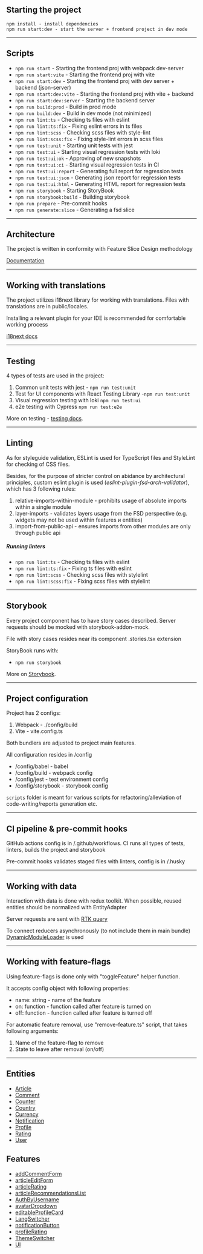 ## Starting the project

```
npm install - install dependencies
npm run start:dev - start the server + frontend project in dev mode
```

----

## Scripts

- `npm run start` - Starting the frontend proj with webpack dev-server
- `npm run start:vite` - Starting the frontend proj with vite
- `npm run start:dev` - Starting the frontend proj with dev server + backend (json-server)
- `npm run start:dev:vite` - Starting the frontend proj with vite + backend
- `npm run start:dev:server` - Starting the backend server
- `npm run build:prod` - Build in prod mode
- `npm run build:dev` - Build in dev mode (not minimized)
- `npm run lint:ts` - Checking ts files with eslint
- `npm run lint:ts:fix` - Fixing eslint errors in ts files
- `npm run lint:scss` - Checking scss files with style-lint
- `npm run lint:scss:fix` - Fixing style-lint errors in scss files
- `npm run test:unit` - Starting unit tests with jest
- `npm run test:ui` - Starting visual regression tests with loki
- `npm run test:ui:ok` - Approving of new snapshots
- `npm run test:ui:ci` - Starting visual regression tests in CI
- `npm run test:ui:report` - Generating full report for regression tests
- `npm run test:ui:json` - Generating json report for regression tests
- `npm run test:ui:html` - Generating HTML report for regression tests
- `npm run storybook` - Starting StoryBook
- `npm run storybook:build` - Building storybook
- `npm run prepare` - Pre-commit hooks
- `npm run generate:slice` - Generating a fsd slice

----

## Architecture

The project is written in conformity with Feature Slice Design methodology

[Documentation](https://feature-sliced.design/docs/get-started/tutorial)

----

## Working with translations

The project utilizes i18next library for working with translations.
Files with translations are in public/locales.

Installing a relevant plugin for your IDE is recommended for comfortable working process 

[i18next docs](https://react.i18next.com/)

----

## Testing

4 types of tests are used in the project:
1) Common unit tests with jest - `npm run test:unit`
2) Test for UI components with React Testing Library -`npm run test:unit`
3) Visual regression testing with loki `npm run test:ui`
4) e2e testing with Cypress `npm run test:e2e`

More on testing - [testing docs](/docs/tests.md).

----

## Linting

As for styleguide validation, ESLint is used for TypeScript files and StyleLint for checking of CSS files.

Besides, for the purpose of stricter control on abidance by architectural principles,
custom eslint plugin is used (*eslint-plugin-fsd-arch-validator*), which has 3 following rules:
1) relative-imports-within-module - prohibits usage of absolute imports within a single module
2) layer-imports - validates layers usage from the FSD perspective
   (e.g. widgets may not be used within features и entities)
3) import-from-public-api - ensures imports from other modules are only through public api

##### Running linters
- `npm run lint:ts` - Checking ts files with eslint
- `npm run lint:ts:fix` - Fixing ts files with eslint
- `npm run lint:scss` - Checking scss files with stylelint
- `npm run lint:scss:fix` - Fixing scss files with stylelint

----
## Storybook

Every project component has to have story cases described.
Server requests should be mocked with storybook-addon-mock.

File with story cases resides near its component .stories.tsx extension

StoryBook runs with:
- `npm run storybook`

More on [Storybook](/docs/storybook.md).

----

## Project configuration

Project has 2 configs:
1. Webpack - ./config/build
2. Vite - vite.config.ts

Both bundlers are adjusted to project main features.

All configuration resides in /config
- /config/babel - babel
- /config/build - webpack config
- /config/jest - test environment config
- /config/storybook - storybook config

`scripts` folder is meant for various scripts for refactoring/alleviation of code-writing/reports generation etc.

----

## CI pipeline & pre-commit hooks

GitHub actions config is in /.github/workflows.
CI runs all types of tests, linters, builds the project and storybook

Pre-commit hooks validates staged files with linters, config is in /.husky

----

## Working with data

Interaction with data is done with redux toolkit.
When possible, reused entities should be normalized with EntityAdapter

Server requests are sent with [RTK query](/src/shared/api/rtkApi.ts)

To connect reducers asynchronously (to not include them in main bundle)
[DynamicModuleLoader](/src/shared/lib/components/DynamicModuleLoader/DynamicModuleLoader.tsx) is used

----

## Working with feature-flags

Using feature-flags is done only with "toggleFeature" helper function.

It accepts config object with following properties:

 - name: string - name of the feature
 - on: function - function called after feature is turned on
 - off: function - function called after feature is turned off


For automatic feature removal, use "remove-feature.ts" script,
that takes following arguments:
1. Name of the feature-flag to remove
2. State to leave after removal (on/off)

----


## Entities

- [Article](/src/entities/Article)
- [Comment](/src/entities/Comment)
- [Counter](/src/entities/Counter)
- [Country](/src/entities/Country)
- [Currency](/src/entities/Currency)
- [Notification](/src/entities/Notification)
- [Profile](/src/entities/Profile)
- [Rating](/src/entities/Rating)
- [User](/src/entities/User)

## Features

- [addCommentForm](/src/features/addCommentForm)
- [articleEditForm](/src/features/articleEditForm)
- [articleRating](/src/features/articleRating)
- [articleRecommendationsList](/src/features/articleRecommendationsList)
- [AuthByUsername](/src/features/AuthByUsername)
- [avatarDropdown](/src/features/avatarDropdown)
- [editableProfileCard](/src/features/editableProfileCard)
- [LangSwitcher](/src/features/LangSwitcher)
- [notificationButton](/src/features/notificationButton)
- [profileRating](/src/features/profileRating)
- [ThemeSwitcher](/src/features/ThemeSwitcher)
- [UI](/src/features/UI)
